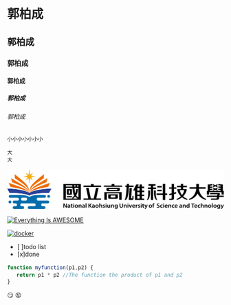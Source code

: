 # 郭柏成
## 郭柏成
### 郭柏成
#### 郭柏成
##### 郭柏成
###### 郭柏成

`小小小小小小小`

```
大
大
```


![NKUST](NKUST.png "第一科大")

[![Everything Is AWESOME](https://img.youtube.com/vi/StTqXEQ2l-Y/0.jpg)](https://www.youtube.com/watch?v=StTqXEQ2l-Y "Everything Is AWESOME")


[![docker](https://img.youtube.com/vi/sSm2dRarhPo/0.jpg)](https://www.youtube.com/watch?v=sSm2dRarhPo&autoplay=1 "Testing Docker")


- [ ]todo list
- [x]done

```javascript
function myfunction(p1,p2) {
   return p1 * p2 //The function the product of p1 and p2
}
```

:smirk:
:rage:

